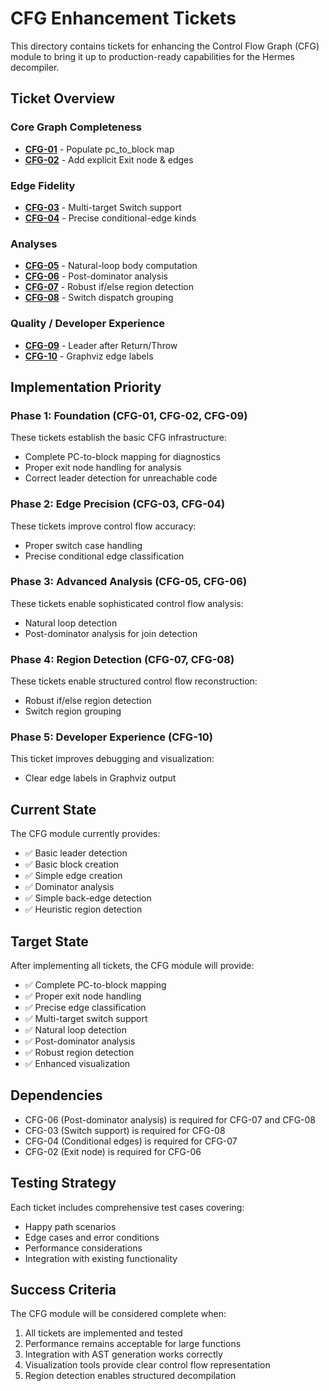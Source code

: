# CFG Enhancement Tickets

This directory contains tickets for enhancing the Control Flow Graph (CFG) module to bring it up to production-ready capabilities for the Hermes decompiler.

## Ticket Overview

### Core Graph Completeness
- **[CFG-01](CFG-01/)** - Populate pc_to_block map
- **[CFG-02](CFG-02/)** - Add explicit Exit node & edges

### Edge Fidelity
- **[CFG-03](CFG-03/)** - Multi-target Switch support
- **[CFG-04](CFG-04/)** - Precise conditional-edge kinds

### Analyses
- **[CFG-05](CFG-05/)** - Natural-loop body computation
- **[CFG-06](CFG-06/)** - Post-dominator analysis
- **[CFG-07](CFG-07/)** - Robust if/else region detection
- **[CFG-08](CFG-08/)** - Switch dispatch grouping

### Quality / Developer Experience
- **[CFG-09](CFG-09/)** - Leader after Return/Throw
- **[CFG-10](CFG-10/)** - Graphviz edge labels

## Implementation Priority

### Phase 1: Foundation (CFG-01, CFG-02, CFG-09)
These tickets establish the basic CFG infrastructure:
- Complete PC-to-block mapping for diagnostics
- Proper exit node handling for analysis
- Correct leader detection for unreachable code

### Phase 2: Edge Precision (CFG-03, CFG-04)
These tickets improve control flow accuracy:
- Proper switch case handling
- Precise conditional edge classification

### Phase 3: Advanced Analysis (CFG-05, CFG-06)
These tickets enable sophisticated control flow analysis:
- Natural loop detection
- Post-dominator analysis for join detection

### Phase 4: Region Detection (CFG-07, CFG-08)
These tickets enable structured control flow reconstruction:
- Robust if/else region detection
- Switch region grouping

### Phase 5: Developer Experience (CFG-10)
This ticket improves debugging and visualization:
- Clear edge labels in Graphviz output

## Current State

The CFG module currently provides:
- ✅ Basic leader detection
- ✅ Basic block creation
- ✅ Simple edge creation
- ✅ Dominator analysis
- ✅ Simple back-edge detection
- ✅ Heuristic region detection

## Target State

After implementing all tickets, the CFG module will provide:
- ✅ Complete PC-to-block mapping
- ✅ Proper exit node handling
- ✅ Precise edge classification
- ✅ Multi-target switch support
- ✅ Natural loop detection
- ✅ Post-dominator analysis
- ✅ Robust region detection
- ✅ Enhanced visualization

## Dependencies

- CFG-06 (Post-dominator analysis) is required for CFG-07 and CFG-08
- CFG-03 (Switch support) is required for CFG-08
- CFG-04 (Conditional edges) is required for CFG-07
- CFG-02 (Exit node) is required for CFG-06

## Testing Strategy

Each ticket includes comprehensive test cases covering:
- Happy path scenarios
- Edge cases and error conditions
- Performance considerations
- Integration with existing functionality

## Success Criteria

The CFG module will be considered complete when:
1. All tickets are implemented and tested
2. Performance remains acceptable for large functions
3. Integration with AST generation works correctly
4. Visualization tools provide clear control flow representation
5. Region detection enables structured decompilation 